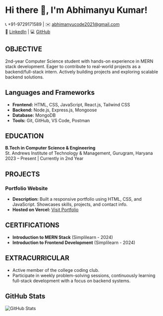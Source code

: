 # Hi there 👋, I'm Abhimanyu Kumar!

📞 +91-9729171589  |  ✉️ abhimanyucode2021@gmail.com  
🔗 [LinkedIn](https://linkedin.com/in/avymanyu0012)  |  💻 [GitHub](https://github.com/Abhimanyu012)

## OBJECTIVE
2nd-year Computer Science student with hands-on experience in MERN stack development. Eager to contribute to real-world projects as a backend/full-stack intern. Actively building projects and exploring scalable backend solutions.

## Languages and Frameworks 
- **Frontend:** HTML, CSS, JavaScript, React.js, Tailwind CSS  
- **Backend:** Node.js, Express.js, Mongoose  
- **Database:** MongoDB  
- **Tools:** Git, GitHub, VS Code, Postman  

## EDUCATION
**B.Tech in Computer Science & Engineering**  
St. Andrews Institute of Technology & Management, Gurugram, Haryana  
2023 – Present | Currently in 2nd Year

## PROJECTS
### Portfolio Website
- **Description:** Built a responsive portfolio using HTML, CSS, and JavaScript. Showcases skills, projects, and contact info.  
- **Hosted on Vercel:** [Visit Portfolio](https://avymanyu-portfolio-pink-five.vercel.app/)

## CERTIFICATIONS
- **Introduction to MERN Stack** (Simplilearn - 2024)  
- **Introduction to Frontend Development** (Simplilearn - 2024)  

## EXTRACURRICULAR
- Active member of the college coding club.  
- Participate in weekly problem-solving sessions, continuously learning full-stack development with a focus on backend systems.

## GitHub Stats
![GitHub Stats](https://github-readme-stats.vercel.app/api?username=Abhimanyu012&show_icons=true&theme=radical)



